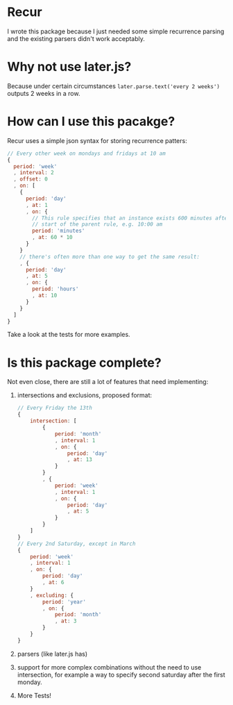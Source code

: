 Recur
=========================

I wrote this package because I just needed some simple recurrence parsing and the existing parsers didn't work acceptably.

Why not use later.js?
=========================

Because under certain circumstances `later.parse.text('every 2 weeks')` outputs 2 weeks in a row.

How can I use this pacakge?
==========================

Recur uses a simple json syntax for storing recurrence patters:

```javascript
// Every other week on mondays and fridays at 10 am
{
  period: 'week'
  , interval: 2
  , offset: 0
  , on: [
    {
      period: 'day'
      , at: 1
      , on: {
        // This rule specifies that an instance exists 600 minutes after the 
        // start of the parent rule, e.g. 10:00 am
        period: 'minutes'
        , at: 60 * 10
      }
    }
    // there's often more than one way to get the same result:
    , {
      period: 'day'
      , at: 5
      , on: {
        period: 'hours'
        , at: 10
      }
    }
  ]
}
```

Take a look at the tests for more examples.

Is this package complete?
==========================

Not even close, there are still a lot of features that need implementing:
1. intersections and exclusions, proposed format:
    
    ```javascript
    // Every Friday the 13th
    {
        intersection: [
            {
                period: 'month'
                , interval: 1
                , on: {
                    period: 'day'
                    , at: 13
                }
            }
            , {
                period: 'week'
                , interval: 1
                , on: {
                    period: 'day'
                    , at: 5
                }
            }
        ]
    }
    // Every 2nd Saturday, except in March
    {
        period: 'week'
        , interval: 1
        , on: {
            period: 'day'
            , at: 6
        }
        , excluding: {
            period: 'year'
            , on: {
                period: 'month'
                , at: 3
            }
        }
    }
    ```

2. parsers (like later.js has)
3. support for more complex combinations without the need to use intersection, for example a way to specify second saturday after the first monday.
4. More Tests!


